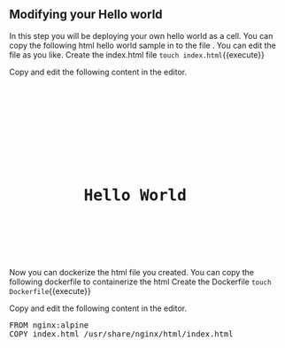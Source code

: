 ## Modifying your Hello world

In this step you will be deploying your own hello world as a cell. You can copy the following html hello world sample in to the file . You can edit the file as you like.
Create the index.html file
`touch index.html`{{execute}}

Copy and edit the following content in the editor.
<pre class="file" data-filename="index.html" data-target="replace">
<!DOCTYPE html>
<html lang="en">
<head>
    <title>Hello World - Nginx Docker</title>
</head>
<body>
    <h1>
        Hello World
    </h1>
</body>
</html>
</pre>

Now you can dockerize the html file you created.  You can copy the following dockerfile to containerize the html
Create the Dockerfile
`touch Dockerfile`{{execute}}

Copy and edit the following content in the editor.
<pre class="file" data-filename="index.html" data-target="replace">
FROM nginx:alpine
COPY index.html /usr/share/nginx/html/index.html
</pre>

